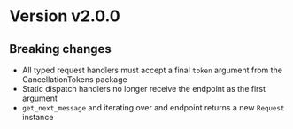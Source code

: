 # Version v2.0.0
## Breaking changes
- All typed request handlers must accept a final `token` argument from the CancellationTokens package
- Static dispatch handlers no longer receive the endpoint as the first argument
- `get_next_message` and iterating over and endpoint returns a new `Request` instance
